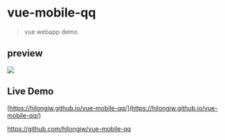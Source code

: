 # vue-mobile-qq
> vue webapp demo

## preview
![](https://github.com/hilongjw/vue-mobile-qq/blob/master/preview.gif)

## Live Demo
[https://hilongjw.github.io/vue-mobile-qq/](https://hilongjw.github.io/vue-mobile-qq/)

https://github.com/hilongjw/vue-mobile-qq